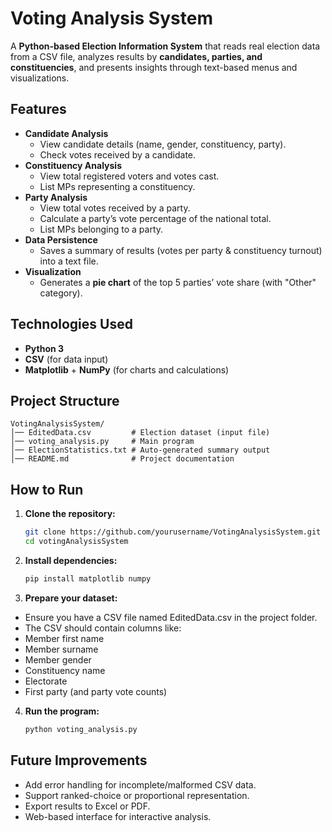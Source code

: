 # Voting Analysis System

A **Python-based Election Information System** that reads real election data from a CSV file, analyzes results by **candidates, parties, and constituencies**, and presents insights through text-based menus and visualizations.

##  Features
- **Candidate Analysis**
  - View candidate details (name, gender, constituency, party).
  - Check votes received by a candidate.
- **Constituency Analysis**
  - View total registered voters and votes cast.
  - List MPs representing a constituency.
- **Party Analysis**
  - View total votes received by a party.
  - Calculate a party’s vote percentage of the national total.
  - List MPs belonging to a party.
- **Data Persistence**
  - Saves a summary of results (votes per party & constituency turnout) into a text file.
- **Visualization**
  - Generates a **pie chart** of the top 5 parties’ vote share (with "Other" category).

##  Technologies Used
- **Python 3**
- **CSV** (for data input)
- **Matplotlib** + **NumPy** (for charts and calculations)

##  Project Structure
```plaintext
VotingAnalysisSystem/
│── EditedData.csv         # Election dataset (input file)
│── voting_analysis.py     # Main program
│── ElectionStatistics.txt # Auto-generated summary output
│── README.md              # Project documentation
```

## How to Run

1. **Clone the repository:**
   ```bash
   git clone https://github.com/yourusername/VotingAnalysisSystem.git
   cd votingAnalysisSystem
   ```
2. **Install dependencies:**
   ```bash
   pip install matplotlib numpy
   ```
3. **Prepare your dataset:**
- Ensure you have a CSV file named EditedData.csv in the project folder.
- The CSV should contain columns like:
- Member first name
- Member surname
- Member gender
- Constituency name
- Electorate
- First party (and party vote counts)
  
4. **Run the program:**
   ```bash
   python voting_analysis.py
   ```

## Future Improvements
- Add error handling for incomplete/malformed CSV data.
- Support ranked-choice or proportional representation.
- Export results to Excel or PDF.
- Web-based interface for interactive analysis.
